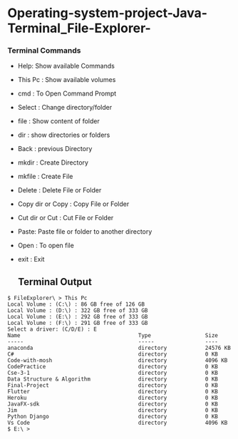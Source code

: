 # Operating-system-project-Java-Terminal_File-Explorer-

### Terminal Commands

+ Help: Show available Commands
+ This Pc  : Show available volumes
+ cmd  : To Open Command Prompt
+ Select <directory name> : Change  directory/folder
+ file       : Show content of folder
+ dir   : show directories or folders
+ Back   : previous Directory
+ mkdir  : Create Directory
+ mkfile : Create File
+ Delete  <file or dir name> : Delete File or Folder
+ Copy dir or Copy <file name>   : Copy  File or Folder
+ Cut dir or Cut <file name>   : Cut  File or Folder
+ Paste: Paste file or folder to another directory
+ Open <file name> : To open file
+ exit     : Exit
  

  ## Terminal Output
 ```
$ FileExplorer\ > This Pc
Local Volume : (C:\) : 86 GB free of 126 GB
Local Volume : (D:\) : 322 GB free of 333 GB
Local Volume : (E:\) : 292 GB free of 333 GB
Local Volume : (F:\) : 291 GB free of 333 GB
Select a driver: (C/D/E) : E
 Name                                     Type                 Size                                     
 -----                                    -----                ----                                     
 anaconda                                 directory            24576 KB                                 
 C#                                       directory            0 KB                                     
 Code-with-mosh                           directory            4096 KB                                  
 CodePractice                             directory            0 KB                                     
 Cse-3-1                                  directory            0 KB                                     
 Data Structure & Algorithm               directory            0 KB                                     
 Final-Project                            directory            0 KB                                     
 Flutter                                  directory            0 KB                                     
 Heroku                                   directory            0 KB                                     
 JavaFX-sdk                               directory            0 KB                                     
 Jim                                      directory            0 KB                                     
 Python Django                            directory            0 KB                                     
 Vs Code                                  directory            4096 KB                                  
$ E:\ > 
```
